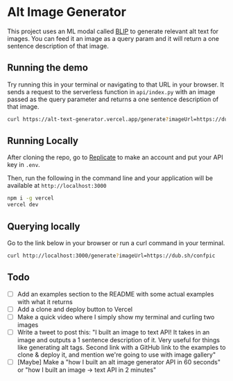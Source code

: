 # Alt Image Generator

This project uses an ML modal called [BLIP](https://github.com/salesforce/BLIP) to generate relevant alt text for images. You can feed it an image as a query param and it will return a one sentence description of that image.

## Running the demo

Try running this in your terminal or navigating to that URL in your browser. It sends a request to the serverless function in `api/index.py` with an image passed as the query parameter and returns a one sentence description of that image.

```bash
curl https://alt-text-generator.vercel.app/generate?imageUrl=https://dub.sh/confpic
```

## Running Locally

After cloning the repo, go to [Replicate](https://replicate.com/) to make an account and put your API key in `.env`.

Then, run the following in the command line and your application will be available at `http://localhost:3000`

```bash
npm i -g vercel
vercel dev
```

## Querying locally

Go to the link below in your browser or run a curl command in your terminal.

```bash
curl http://localhost:3000/generate?imageUrl=https://dub.sh/confpic
```

## Todo

- [ ] Add an examples section to the README with some actual examples with what it returns
- [ ] Add a clone and deploy button to Vercel
- [ ] Make a quick video where I simply show my terminal and curling two images
- [ ] Write a tweet to post this: "I built an image to text API! It takes in an image and outputs a 1 sentence description of it. Very useful for things like generating alt tags. Second link with a GitHub link to the examples to clone & deploy it, and mention we're going to use with image gallery"
- [ ] [Maybe] Make a "how I built an alt image generator API in 60 seconds" or "how I built an image -> text API in 2 minutes"
